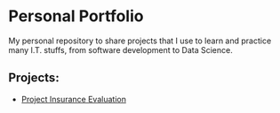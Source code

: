 # Personal Portfolio
My personal repository to share projects that I use to learn and practice many I.T. stuffs, from software development to Data Science.

## Projects:
* [Project Insurance Evaluation](https://github.com/wsbrito/portfolio/blob/master/project-insurance-evaluation/)
